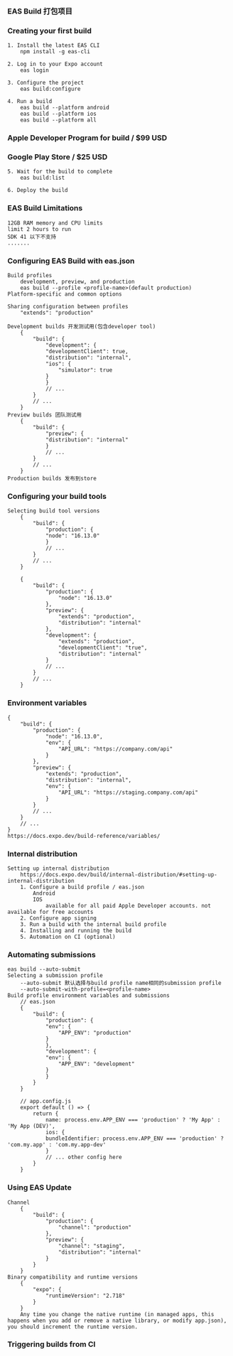 
### EAS Build 打包项目

### Creating your first build
    1. Install the latest EAS CLI
        npm install -g eas-cli

    2. Log in to your Expo account
        eas login

    3. Configure the project
        eas build:configure

    4. Run a build
        eas build --platform android
        eas build --platform ios
        eas build --platform all
### Apple Developer Program for build / $99 USD
### Google Play Store / $25 USD

    5. Wait for the build to complete
        eas build:list
        
    6. Deploy the build

### EAS Build Limitations
    12GB RAM memory and CPU limits
    limit 2 hours to run
    SDK 41 以下不支持
    .......

### Configuring EAS Build with eas.json
    Build profiles
        development, preview, and production
        eas build --profile <profile-name>(default production)
    Platform-specific and common options

    Sharing configuration between profiles
        "extends": "production"

    Development builds 开发测试用(包含developer tool)
        {
            "build": {
                "development": {
                "developmentClient": true,
                "distribution": "internal",
                "ios": {
                    "simulator": true
                }
                }
                // ...
            }
            // ...
        }
    Preview builds 团队测试用
        {
            "build": {
                "preview": {
                "distribution": "internal"
                }
                // ...
            }
            // ...
        }
    Production builds 发布到store


### Configuring your build tools
    Selecting build tool versions
        {
            "build": {
                "production": {
                "node": "16.13.0"
                }
                // ...
            }
            // ...
        }

        {
            "build": {
                "production": {
                    "node": "16.13.0"
                },
                "preview": {
                    "extends": "production",
                    "distribution": "internal"
                },
                "development": {
                    "extends": "production",
                    "developmentClient": "true",
                    "distribution": "internal"
                }
                // ...
            }
            // ...
        }

### Environment variables
    {
        "build": {
            "production": {
                "node": "16.13.0",
                "env": {
                    "API_URL": "https://company.com/api"
                }
            },
            "preview": {
                "extends": "production",
                "distribution": "internal",
                "env": {
                    "API_URL": "https://staging.company.com/api"
                }
            }
            // ...
        }
        // ...
    }
    https://docs.expo.dev/build-reference/variables/


### Internal distribution
    Setting up internal distribution
        https://docs.expo.dev/build/internal-distribution/#setting-up-internal-distribution
        1. Configure a build profile / eas.json
            Android
            IOS 
                available for all paid Apple Developer accounts. not available for free accounts
        2. Configure app signing
        3. Run a build with the internal build profile
        4. Installing and running the build
        5. Automation on CI (optional)

### Automating submissions
    eas build --auto-submit
    Selecting a submission profile
        --auto-submit 默认选择与build profile name相同的submission profile
        --auto-submit-with-profile=<profile-name>
    Build profile environment variables and submissions
        // eas.json
        {
            "build": {
                "production": {
                "env": {
                    "APP_ENV": "production"
                }
                },
                "development": {
                "env": {
                    "APP_ENV": "development"
                }
                }
            }
        }

        // app.config.js
        export default () => {
            return {
                name: process.env.APP_ENV === 'production' ? 'My App' : 'My App (DEV)',
                ios: {
                bundleIdentifier: process.env.APP_ENV === 'production' ? 'com.my.app' : 'com.my.app-dev'
                }
                // ... other config here
            }
        }

### Using EAS Update
    Channel
        {
            "build": {
                "production": {
                    "channel": "production"
                },
                "preview": {
                    "channel": "staging",
                    "distribution": "internal"
                }
            }
        }
    Binary compatibility and runtime versions
        {
            "expo": {
                "runtimeVersion": "2.718"
            }
        }
        Any time you change the native runtime (in managed apps, this happens when you add or remove a native library, or modify app.json), you should increment the runtime version.
        
### Triggering builds from CI
